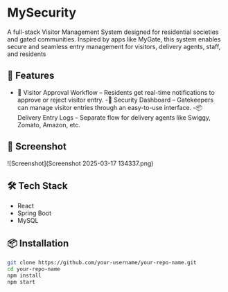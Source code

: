  # MySecurity
A full-stack Visitor Management System designed for residential societies and gated communities.
Inspired by apps like MyGate, this system enables secure and seamless entry management for visitors, delivery agents, staff, and residents

## 🚀 Features
- 🔔 Visitor Approval Workflow – Residents get real-time notifications to approve or reject visitor entry.
-👮 Security Dashboard – Gatekeepers can manage visitor entries through an easy-to-use interface.
-📦 Delivery Entry Logs – Separate flow for delivery agents like Swiggy, Zomato, Amazon, etc.

## 📸 Screenshot
![Screenshot](Screenshot 2025-03-17 134337.png)

## 🛠 Tech Stack
- React
- Spring Boot
- MySQL

## 📦 Installation
```bash
git clone https://github.com/your-username/your-repo-name.git
cd your-repo-name
npm install
npm start

